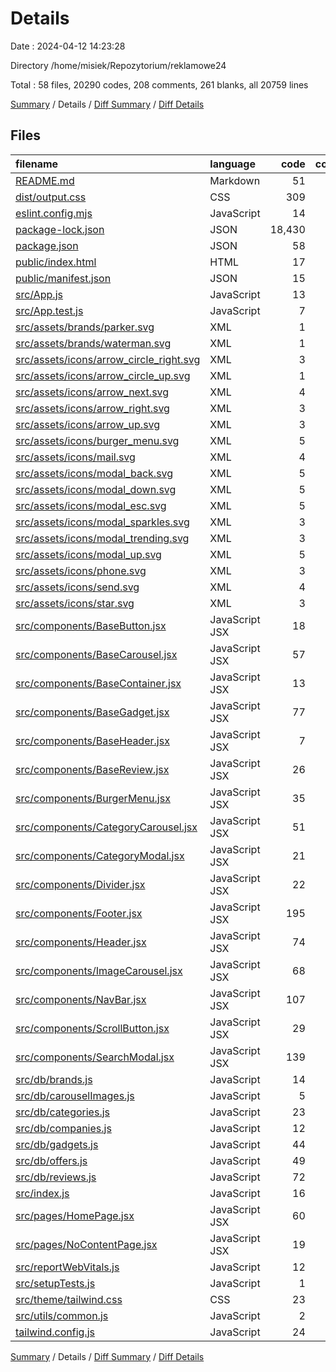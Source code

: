 # Details

Date : 2024-04-12 14:23:28

Directory /home/misiek/Repozytorium/reklamowe24

Total : 58 files,  20290 codes, 208 comments, 261 blanks, all 20759 lines

[Summary](results.md) / Details / [Diff Summary](diff.md) / [Diff Details](diff-details.md)

## Files
| filename | language | code | comment | blank | total |
| :--- | :--- | ---: | ---: | ---: | ---: |
| [README.md](/README.md) | Markdown | 51 | 0 | 13 | 64 |
| [dist/output.css](/dist/output.css) | CSS | 309 | 165 | 73 | 547 |
| [eslint.config.mjs](/eslint.config.mjs) | JavaScript | 14 | 1 | 4 | 19 |
| [package-lock.json](/package-lock.json) | JSON | 18,430 | 0 | 1 | 18,431 |
| [package.json](/package.json) | JSON | 58 | 0 | 1 | 59 |
| [public/index.html](/public/index.html) | HTML | 17 | 23 | 1 | 41 |
| [public/manifest.json](/public/manifest.json) | JSON | 15 | 0 | 1 | 16 |
| [src/App.js](/src/App.js) | JavaScript | 13 | 0 | 5 | 18 |
| [src/App.test.js](/src/App.test.js) | JavaScript | 7 | 0 | 2 | 9 |
| [src/assets/brands/parker.svg](/src/assets/brands/parker.svg) | XML | 1 | 0 | 0 | 1 |
| [src/assets/brands/waterman.svg](/src/assets/brands/waterman.svg) | XML | 1 | 0 | 0 | 1 |
| [src/assets/icons/arrow_circle_right.svg](/src/assets/icons/arrow_circle_right.svg) | XML | 3 | 0 | 0 | 3 |
| [src/assets/icons/arrow_circle_up.svg](/src/assets/icons/arrow_circle_up.svg) | XML | 1 | 0 | 0 | 1 |
| [src/assets/icons/arrow_next.svg](/src/assets/icons/arrow_next.svg) | XML | 4 | 0 | 0 | 4 |
| [src/assets/icons/arrow_right.svg](/src/assets/icons/arrow_right.svg) | XML | 3 | 0 | 0 | 3 |
| [src/assets/icons/arrow_up.svg](/src/assets/icons/arrow_up.svg) | XML | 3 | 0 | 0 | 3 |
| [src/assets/icons/burger_menu.svg](/src/assets/icons/burger_menu.svg) | XML | 5 | 0 | 0 | 5 |
| [src/assets/icons/mail.svg](/src/assets/icons/mail.svg) | XML | 4 | 0 | 0 | 4 |
| [src/assets/icons/modal_back.svg](/src/assets/icons/modal_back.svg) | XML | 5 | 0 | 0 | 5 |
| [src/assets/icons/modal_down.svg](/src/assets/icons/modal_down.svg) | XML | 5 | 0 | 0 | 5 |
| [src/assets/icons/modal_esc.svg](/src/assets/icons/modal_esc.svg) | XML | 5 | 0 | 0 | 5 |
| [src/assets/icons/modal_sparkles.svg](/src/assets/icons/modal_sparkles.svg) | XML | 3 | 0 | 0 | 3 |
| [src/assets/icons/modal_trending.svg](/src/assets/icons/modal_trending.svg) | XML | 3 | 0 | 0 | 3 |
| [src/assets/icons/modal_up.svg](/src/assets/icons/modal_up.svg) | XML | 5 | 0 | 0 | 5 |
| [src/assets/icons/phone.svg](/src/assets/icons/phone.svg) | XML | 3 | 0 | 0 | 3 |
| [src/assets/icons/send.svg](/src/assets/icons/send.svg) | XML | 4 | 0 | 0 | 4 |
| [src/assets/icons/star.svg](/src/assets/icons/star.svg) | XML | 3 | 0 | 0 | 3 |
| [src/components/BaseButton.jsx](/src/components/BaseButton.jsx) | JavaScript JSX | 18 | 0 | 3 | 21 |
| [src/components/BaseCarousel.jsx](/src/components/BaseCarousel.jsx) | JavaScript JSX | 57 | 1 | 8 | 66 |
| [src/components/BaseContainer.jsx](/src/components/BaseContainer.jsx) | JavaScript JSX | 13 | 0 | 3 | 16 |
| [src/components/BaseGadget.jsx](/src/components/BaseGadget.jsx) | JavaScript JSX | 77 | 1 | 11 | 89 |
| [src/components/BaseHeader.jsx](/src/components/BaseHeader.jsx) | JavaScript JSX | 7 | 0 | 2 | 9 |
| [src/components/BaseReview.jsx](/src/components/BaseReview.jsx) | JavaScript JSX | 26 | 0 | 5 | 31 |
| [src/components/BurgerMenu.jsx](/src/components/BurgerMenu.jsx) | JavaScript JSX | 35 | 0 | 6 | 41 |
| [src/components/CategoryCarousel.jsx](/src/components/CategoryCarousel.jsx) | JavaScript JSX | 51 | 0 | 8 | 59 |
| [src/components/CategoryModal.jsx](/src/components/CategoryModal.jsx) | JavaScript JSX | 21 | 0 | 4 | 25 |
| [src/components/Divider.jsx](/src/components/Divider.jsx) | JavaScript JSX | 22 | 0 | 5 | 27 |
| [src/components/Footer.jsx](/src/components/Footer.jsx) | JavaScript JSX | 195 | 0 | 9 | 204 |
| [src/components/Header.jsx](/src/components/Header.jsx) | JavaScript JSX | 74 | 0 | 8 | 82 |
| [src/components/ImageCarousel.jsx](/src/components/ImageCarousel.jsx) | JavaScript JSX | 68 | 0 | 9 | 77 |
| [src/components/NavBar.jsx](/src/components/NavBar.jsx) | JavaScript JSX | 107 | 0 | 18 | 125 |
| [src/components/ScrollButton.jsx](/src/components/ScrollButton.jsx) | JavaScript JSX | 29 | 0 | 8 | 37 |
| [src/components/SearchModal.jsx](/src/components/SearchModal.jsx) | JavaScript JSX | 139 | 0 | 14 | 153 |
| [src/db/brands.js](/src/db/brands.js) | JavaScript | 14 | 0 | 1 | 15 |
| [src/db/carouselImages.js](/src/db/carouselImages.js) | JavaScript | 5 | 0 | 1 | 6 |
| [src/db/categories.js](/src/db/categories.js) | JavaScript | 23 | 0 | 1 | 24 |
| [src/db/companies.js](/src/db/companies.js) | JavaScript | 12 | 0 | 1 | 13 |
| [src/db/gadgets.js](/src/db/gadgets.js) | JavaScript | 44 | 0 | 1 | 45 |
| [src/db/offers.js](/src/db/offers.js) | JavaScript | 49 | 0 | 1 | 50 |
| [src/db/reviews.js](/src/db/reviews.js) | JavaScript | 72 | 0 | 1 | 73 |
| [src/index.js](/src/index.js) | JavaScript | 16 | 3 | 5 | 24 |
| [src/pages/HomePage.jsx](/src/pages/HomePage.jsx) | JavaScript JSX | 60 | 7 | 12 | 79 |
| [src/pages/NoContentPage.jsx](/src/pages/NoContentPage.jsx) | JavaScript JSX | 19 | 0 | 3 | 22 |
| [src/reportWebVitals.js](/src/reportWebVitals.js) | JavaScript | 12 | 0 | 2 | 14 |
| [src/setupTests.js](/src/setupTests.js) | JavaScript | 1 | 4 | 1 | 6 |
| [src/theme/tailwind.css](/src/theme/tailwind.css) | CSS | 23 | 2 | 5 | 30 |
| [src/utils/common.js](/src/utils/common.js) | JavaScript | 2 | 0 | 2 | 4 |
| [tailwind.config.js](/tailwind.config.js) | JavaScript | 24 | 1 | 2 | 27 |

[Summary](results.md) / Details / [Diff Summary](diff.md) / [Diff Details](diff-details.md)